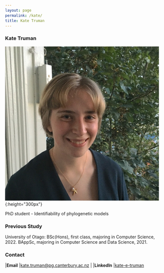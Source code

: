 ```yaml
---
layout: page
permalink: /kate/
title: Kate Truman
---
```


<h3>Kate Truman</h3>

![Kate Truman](/assets/Kate_Truman.jpg){:height="300px"}

PhD student - Identifiability of phylogenetic models

### Previous Study
University of Otago:
BSc(Hons), first class, majoring in Computer Science, 2022.
BAppSc, majoring in Computer Science and Data Science, 2021.

### Contact

|**Email**	|[kate.truman@pg.canterbury.ac.nz](mailto:kate.truman@pg.canterbury.ac.nz)	|
|**LinkedIn**   |[kate-e-truman](https://www.linkedin.com/in/kate-e-truman/)
